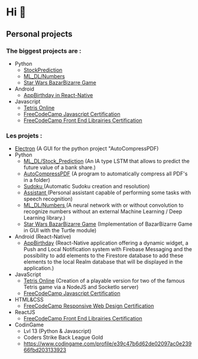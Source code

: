 # Hi 👋

## Personal projects

### The biggest projects are :
- Python
  - <a href="https://github.com/Pierrad/IA_Python/tree/master/Stock_Prediction">StockPrediction</a> 
  - <a href="https://github.com/Pierrad/IA_Python/tree/master/Numbers">ML_DL/Numbers</a>
  - <a href="https://github.com/Pierrad/IA_Python/tree/master/BazarBizarre"> Star Wars BazarBizarre Game</a> 
- Android
  - <a href="https://github.com/Pierrad/AppBirthday">AppBirthday in React-Native</a>
- Javascript
  - <a href = "https://github.com/Pierrad/Tetris_NodeJS"> Tetris Online</a>
  - <a href="https://github.com/Pierrad/FreeCodeCamp_JavaScript"> FreeCodeCamp Javascript Certification </a><br>
  - <a href="https://github.com/Pierrad/FreeCodeCamp_ReactJS"> FreeCodeCamp Front End Librairies Certification </a><br>
### Les projets :
- <a href="https://github.com/Pierrad/Programmation/tree/master/Electron">Electron</a> (A GUI for the python project "AutoCompressPDF)
- <a>Python </a>
  - <a href="https://github.com/Pierrad/IA_Python/tree/master/Stock_Prediction">ML_DL/Stock_Prediction</a> (An IA type LSTM that allows to predict the future value of a bank share.)
  - <a href="https://github.com/Pierrad/AutoCompressPDF_Python"> AutoCompressPDF</a> (A program to automatically compress all PDF's in a folder)
  - <a href= "https://github.com/Pierrad/Sudoku_Python"> Sudoku </a> (Automatic Sudoku creation and resolution)
  - <a href = "https://github.com/Pierrad/Assistant_Python"> Assistant </a> (Personal assistant capable of performing some tasks with speech recognition)
  - <a href = "https://github.com/Pierrad/IA_Python/tree/master/Numbers"> ML_DL/Numbers </a>(A neural network with or without convolution to recognize numbers without an external Machine Learning / Deep Learning library.)
  - <a href="https://github.com/Pierrad/IA_Python/tree/master/BazarBizarre"> Star Wars BazarBizarre Game</a> (Implementation of BazarBizarre Game in GUI with the Turtle module)
- <a> Android </a> (React-Native)
  - <a href ="https://github.com/Pierrad/AppBirthday">AppBirthday</a> (React-Native application offering a dynamic widget, a Push and Local Notification system with Firebase Messaging and the possibility to add elements to the Firestore database to add these elements to the local Realm database that will be displayed in the application.)
- JavaScript 
  - <a href = "https://github.com/Pierrad/Programmation/tree/master/Javascript/Tetris"> Tetris Online</a> (Creation of a playable version for two of the famous Tetris game via a NodeJS and SocketIo server) 
  - <a href="https://github.com/Pierrad/FreeCodeCamp_JavaScript"> FreeCodeCamp Javascript Certification </a>
- HTML&CSS 
  - <a href="https://github.com/Pierrad/FreeCodeCamp_HTML_CSS"> FreeCodeCamp Responsive Web Design Certification </a>
- ReactJS 
  - <a href="https://github.com/Pierrad/FreeCodeCamp_ReactJS"> FreeCodeCamp Front End Librairies Certification </a><br>
- CodinGame
  - Lvl 13 (Python & Javascript) 
  - Coders Strike Back League Gold
  - https://www.codingame.com/profile/e39c47b6d62de02097ac0e23966fbd203133923
